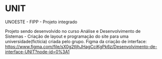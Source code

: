 # UNIT
UNOESTE - FIPP - Projeto integrado

Projeto sendo desenvolvido no curso Análise e Desenvolvimento de Sistemas - Criação de layout e programação do site para uma universidade(fictícia) criada pelo grupo.
Figma da criação de interface: https://www.figma.com/file/sX0g2tljhJHagCciKgPk6z/Desenvolvimento-de-interface-UNIT?node-id=0%3A1
